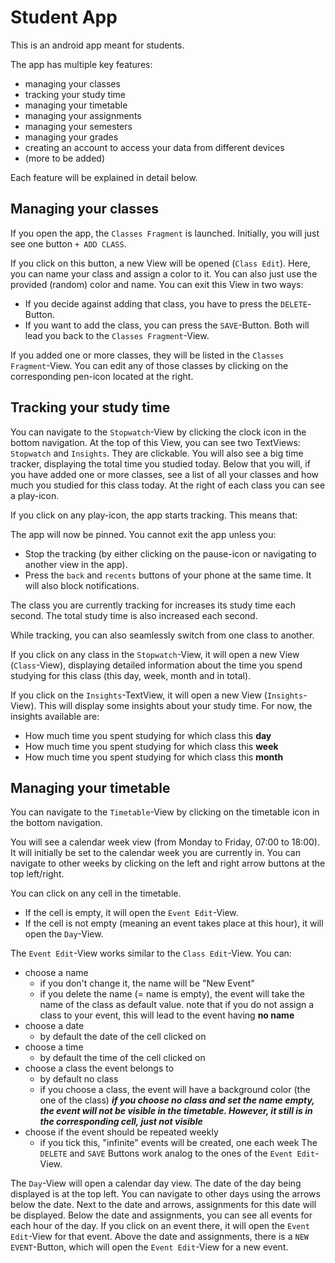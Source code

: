# Student App

This is an android app meant for students.

The app has multiple key features:
* managing your classes
* tracking your study time
* managing your timetable
* managing your assignments
* managing your semesters
* managing your grades
* creating an account to access your data from different devices
* (more to be added)

Each feature will be explained in detail below.

## Managing your classes

If you open the app, the `Classes Fragment` is launched.
Initially, you will just see one button `+ ADD CLASS`.

If you click on this button, a new View will be opened (`Class Edit`).
Here, you can name your class and assign a color to it. You can also just use the provided (random) color and name.
You can exit this View in two ways:
* If you decide against adding that class, you have to press the `DELETE`-Button.
* If you want to add the class, you can press the `SAVE`-Button.
Both will lead you back to the `Classes Fragment`-View.

If you added one or more classes, they will be listed in the `Classes Fragment`-View.
You can edit any of those classes by clicking on the corresponding pen-icon located at the right.

## Tracking your study time

You can navigate to the `Stopwatch`-View by clicking the clock icon in the bottom navigation.
At the top of this View, you can see two TextViews: `Stopwatch` and `Insights`. They are clickable.
You will also see a big time tracker, displaying the total time you studied today.
Below that you will, if you have added one or more classes, see a list of all your classes and how much you studied for this class today.
At the right of each class you can see a play-icon. 

If you click on any play-icon, the app starts tracking. This means that:

The app will now be pinned. You cannot exit the app unless you:
* Stop the tracking (by either clicking on the pause-icon or navigating to another view in the app).
* Press the `back` and `recents` buttons of your phone at the same time.
It will also block notifications.

The class you are currently tracking for increases its study time each second. The total study time is also increased each second.

While tracking, you can also seamlessly switch from one class to another.

If you click on any class in the `Stopwatch`-View, it will open a new View (`Class`-View), displaying detailed information about the time you spend studying for this class (this day, week, month and in total).

If you click on the `Insights`-TextView, it will open a new View (`Insights`-View). This will display some insights about your study time. 
For now, the insights available are:
* How much time you spent studying for which class this **day**
* How much time you spent studying for which class this **week**
* How much time you spent studying for which class this **month**

## Managing your timetable

You can navigate to the `Timetable`-View by clicking on the timetable icon in the bottom navigation.

You will see a calendar week view (from Monday to Friday, 07:00 to 18:00). It will initially be set to the calendar week you are currently in.
You can navigate to other weeks by clicking on the left and right arrow buttons at the top left/right.

You can click on any cell in the timetable. 
* If the cell is empty, it will open the `Event Edit`-View.
* If the cell is not empty (meaning an event takes place at this hour), it will open the `Day`-View.

The `Event Edit`-View works similar to the `Class Edit`-View.
You can:
* choose a name
  * if you don't change it, the name will be "New Event"
  * if you delete the name (= name is empty), the event will take the name of the class as default value. note that if you do not assign a class to your event, this will lead to the event having **no name**
* choose a date
  * by default the date of the cell clicked on
* choose a time
  * by default the time of the cell clicked on
* choose a class the event belongs to
  * by default no class
  * if you choose a class, the event will have a background color (the one of the class)
    ***if you choose no class and set the name empty, the event will not be visible in the timetable. However, it still is in the corresponding cell, just not visible***
* choose if the event should be repeated weekly
  * if you tick this, "infinite" events will be created, one each week
The `DELETE` and `SAVE` Buttons work analog to the ones of the `Event Edit`-View.

The `Day`-View will open a calendar day view. The date of the day being displayed is at the top left.
You can navigate to other days using the arrows below the date.
Next to the date and arrows, assignments for this date will be displayed.
Below the date and assignments, you can see all events for each hour of the day. If you click on an event there, it will open the `Event Edit`-View for that event.
Above the date and assignments, there is a `NEW EVENT`-Button, which will open the `Event Edit`-View for a new event.

